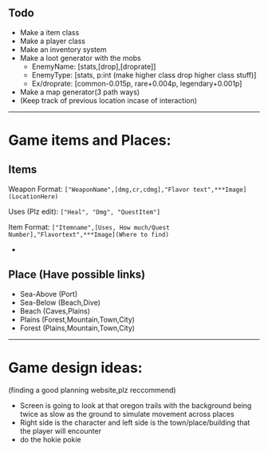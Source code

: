 ## Todo

- Make a item class
- Make a player class
- Make an inventory system
- Make a loot generator with the mobs
  - EnemyName: [stats,[drop],[droprate]]
  - EnemyType: [stats, p:int (make higher class drop higher class stuff)]
  - Ex/droprate: [common-0.015p, rare+0.004p, legendary+0.001p]
- Make a map generator(3 path ways)
- (Keep track of previous location incase of interaction)
---
# Game items and Places:
## Items 

Weapon Format: ```["WeaponName",[dmg,cr,cdmg],"Flavor text",***Image](LocationHere)```

Uses (Plz edit): ```["Heal", "Dmg", "QuestItem"]```

Item Format: ```["Itemname",[Uses, How much/Quest Number],"Flavortext",***Image](Where to find)```

-

## Place (Have possible links)
- Sea-Above (Port)
- Sea-Below (Beach,Dive)
- Beach (Caves,Plains)
- Plains (Forest,Mountain,Town,City)
- Forest (Plains,Mountain,Town,City)

---
# Game design ideas: 
(finding a good planning website,plz reccommend)
- Screen is going to look at that oregon trails with the background being twice as slow as the ground to simulate movement across places
- Right side is the character and left side is the town/place/building that the player will encounter
- do the hokie pokie